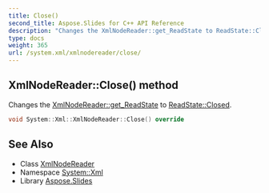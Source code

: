 ```yaml
---
title: Close()
second_title: Aspose.Slides for C++ API Reference
description: "Changes the XmlNodeReader::get_ReadState to ReadState::Closed."
type: docs
weight: 365
url: /system.xml/xmlnodereader/close/
---
```

## XmlNodeReader::Close() method


Changes the [XmlNodeReader::get_ReadState](../get_readstate/) to [ReadState::Closed](../../readstate/).

```cpp
void System::Xml::XmlNodeReader::Close() override
```

## See Also

* Class [XmlNodeReader](../)
* Namespace [System::Xml](../../)
* Library [Aspose.Slides](../../../)